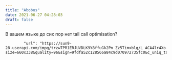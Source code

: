 ```yaml
---
title: "Abobus"
date: 2021-06-27 04:28:03
draft: false
---
```


В вашем языке до сих пор нет tail call optimisation?

            "url": "https://sun9-28.userapi.com/impg/trzwTPR1ERJUVDLK9Y8ffuGk2Pn_Zz5Timxblg/L_ACA4lr4Xo.jpg?size=660x338&quality=96&sign=9fdfa52c128566a84c9d070972735fc0&c_uniq_tag=qRXNUEl5sUQpmP85xnpOevqbhzhNWClju1FvECT3Kqw&type=album",
